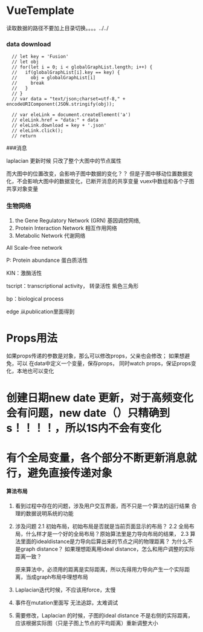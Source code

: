 # VueTemplate

读取数据的路径不要加上目录切换。。。。../../

### data download


      // let key = 'Fusion'
      // let obj 
      // for(let i = 0; i < globalGraphList.length; i++) {
      //   if(globalGraphList[i].key == key) {
      //     obj = globalGraphList[i]
      //     break
      //   }
      // }
      // var data = "text/json;charset=utf-8," + encodeURIComponent(JSON.stringify(obj));

      // var eleLink = document.createElement('a')
      // eleLink.href = "data:" + data
      // eleLink.download = key + '.json'
      // eleLink.click();
      // return


###消息

laplacian 更新时候 只改了整个大图中的节点属性

而大图中的位置改变，会影响子图中数据的变化？？
但是子图中移动位置数据变化，不会影响大图中的数据变化，已断开消息的共享变量
vuex中数组和各个子图共享对象变量

### 生物网络

1. the Gene Regulatory  Network  (GRN)
   基因调控网络, 
2. Protein  Interaction Network
    相互作用网络
3. Metabolic Network
      代谢网络

All Scale-free network

P: Protein abundance 蛋白质活性

KIN：激酶活性

tscript：transcriptional activity， 转录活性 紫色三角形

bp：biological process

edge 从publication里面得到

# Props用法

如果props传递的参数是对象，那么可以修改props，父亲也会修改；
如果想避免，可以 在data中定义一个变量，保存props，
同时watch props，保证props变化，本地也可以变化

# 创建日期new date 更新，对于高频变化会有问题，new date（）只精确到s！！！！，所以1S内不会有变化

# 有个全局变量，各个部分不断更新消息就行，避免直接传递对象


#### 算法布局

1. 看到过程中存在的问题，涉及用户交互界面，而不只是一个算法的运行结果
合理的数据说明系统的功能

2. 涉及问题
   2.1 初始布局，初始布局是否就是当前页面显示的布局？
   2.2 全局布局，什么样才是一个好的全局布局？原始算法里是力导向布局的结果，
   2.3 算法里面的idealdistance是力导向后算出来的节点之间的物理距离？ 为什么不是graph distance？ 
      如果理想距离用ideal distance，怎么和用户调整的实际距离一致？ 

   原来算法中，必须用的距离是实际距离，所以先得用力导向产生一个实际距离，当成graph布局中理想布局

3. Laplacian迭代时候，不应该用force，太慢

4. 事件在mutation里面写  无法追踪，太难调试

5. 需要修改，Laplacian 的时候，子图的ideal distance 不是右侧的实际距离，应该根据实际图（只是子图上节点的平均距离）重新调整大小

